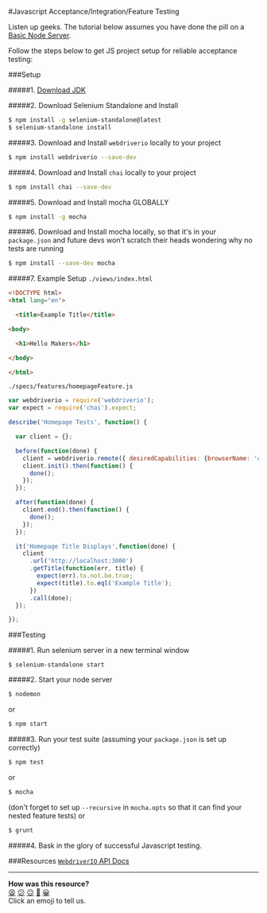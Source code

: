 #Javascript Acceptance/Integration/Feature Testing

Listen up geeks. The tutorial below assumes you have done the pill on a
[Basic Node Server](https://github.com/makersacademy/course/blob/main/node/basic_node_server.md).

Follow the steps below to get JS project setup for reliable acceptance testing:

###Setup

#####1. [Download JDK](http://www.oracle.com/technetwork/java/javase/downloads/jdk8-downloads-2133151.html)

#####2. Download Selenium Standalone and Install
```sh
$ npm install -g selenium-standalone@latest
$ selenium-standalone install
```
#####3. Download and Install `webdriverio` locally to your project
```sh
$ npm install webdriverio --save-dev
```
#####4. Download and Install `chai` locally to your project
```sh
$ npm install chai --save-dev
```
#####5. Download and Install mocha GLOBALLY
```sh
$ npm install -g mocha
```
#####6. Download and Install mocha locally, so that it's in your `package.json` and future devs won't scratch their heads wondering why no tests are running
```sh
$ npm install --save-dev mocha
```
#####7. Example Setup
`./views/index.html`

```html
<!DOCTYPE html>
<html lang="en">

  <title>Example Title</title>

<body>  

  <h1>Hello Makers</h1>

</body>

</html>
```

`./specs/features/homepageFeature.js`

```javascript
var webdriverio = require('webdriverio');
var expect = require('chai').expect;

describe('Homepage Tests', function() {

  var client = {};

  before(function(done) {
    client = webdriverio.remote({ desiredCapabilities: {browserName: 'chrome'}   });
    client.init().then(function() {
      done();
    });
  });

  after(function(done) {
    client.end().then(function() {
      done();
    });
  });

  it('Homepage Title Displays',function(done) {
    client
      .url('http://localhost:3000')
      .getTitle(function(err, title) {
        expect(err).to.not.be.true;
        expect(title).to.eql('Example Title');
      })
      .call(done);
  });

});

```

###Testing

#####1. Run selenium server in a new terminal window
```
$ selenium-standalone start
```
#####2. Start your node server
```sh
$ nodemon
```
or
```sh
$ npm start
```
#####3. Run your test suite (assuming your `package.json` is set up correctly)
```sh
$ npm test
```
or
```sh
$ mocha
```
(don't forget to set up `--recursive` in `mocha.opts` so that it can find your nested feature tests)
or
```sh
$ grunt
```
#####4. Bask in the glory of successful Javascript testing.

###Resources
[`WebdriverIO` API Docs](http://www.webdriver.io/api.html)

<!-- BEGIN GENERATED SECTION DO NOT EDIT -->

---

**How was this resource?**  
[😫](https://airtable.com/shrUJ3t7KLMqVRFKR?prefill_Repository=course&prefill_File=pills/js_acceptance_tests.md&prefill_Sentiment=😫) [😕](https://airtable.com/shrUJ3t7KLMqVRFKR?prefill_Repository=course&prefill_File=pills/js_acceptance_tests.md&prefill_Sentiment=😕) [😐](https://airtable.com/shrUJ3t7KLMqVRFKR?prefill_Repository=course&prefill_File=pills/js_acceptance_tests.md&prefill_Sentiment=😐) [🙂](https://airtable.com/shrUJ3t7KLMqVRFKR?prefill_Repository=course&prefill_File=pills/js_acceptance_tests.md&prefill_Sentiment=🙂) [😀](https://airtable.com/shrUJ3t7KLMqVRFKR?prefill_Repository=course&prefill_File=pills/js_acceptance_tests.md&prefill_Sentiment=😀)  
Click an emoji to tell us.

<!-- END GENERATED SECTION DO NOT EDIT -->
